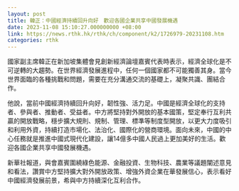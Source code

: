 ```yaml
---
layout: post
title: 韓正：中國經濟持續回升向好　歡迎各國企業共享中國發展機遇
date: 2023-11-08 15:10:27.000000000 +08:00
link: https://news.rthk.hk/rthk/ch/component/k2/1726979-20231108.htm
categories: rthk
---
```


國家副主席韓正在新加坡集體會見創新經濟論壇嘉賓代表時表示，經濟全球化是不可逆轉的大趨勢。在世界經濟發展進程中，任何一個國家都不可能獨善其身。當今世界面臨的各種挑戰和問題，需要在充分溝通交流的基礎上，凝聚共識、團結合作。

他說，當前中國經濟持續回升向好，韌性強、活力足。中國是經濟全球化的支持者、參與者、推動者、受益者。中方將堅持對外開放的基本國策，堅定奉行互利共贏的開放戰略，穩步擴大規則、規制、管理、標準等制度型開放，以更大力度吸引和利用外資，持續打造市場化、法治化、國際化的營商環境。面向未來，中國的中心任務就是推進中國式現代化建設，讓14億多中國人民過上更加美好的生活。歡迎各國企業共享中國發展機遇。

新華社報道，與會嘉賓圍繞綠色能源、金融投資、生物科技、農業等議題闡述意見和看法，讚賞中方堅持擴大對外開放政策、增強外資企業在華發展信心，表示看好中國經濟發展前景，希與中方持續深化互利合作。
